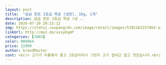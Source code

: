 ```yaml
---
layout: post 
title:  "곰곰 한돈 1등급 목살 (냉장), 1kg, 1개" 
description: 곰곰 한돈 1등급 목살 (냉 ..
date: 2020-07-20 20:15:12 
img: https://static.coupangcdn.com/image/retail/images/5192162257464-a384c938-6bc0-4cd6-8267-43b691d71b2f.jpg 
linkUrl: http://me2.do/xsvyEqmP 
categories: [1003] 
color: 006064 
price: 22900 
author: brandMaster 
cont: <br/> 고기가 두툼해서 좋고 1등급이라서 그런지 고기 잡내고 없고 맛있습니다.<br/>만족합니다.<br/><br/>기름기 하나 없이 육즙은 촉촉하게 잡혀 있었어요!!!! 기름기 없는걸 선호하다보니 엄청 맛났아요ㅠㅠ<br/>넉넉한 1kg 양에 도톰한 덩어리들이라 일단 눈으로 보고 너무 만족스러웠숩니다!<br/>넘 맛있어요 살이 정말 부드럽고 상태 최고에요!<br/>돼지고기 하면 삼겹살 많이들 드시는데 저는 개인적으로 목살 엄청 좋아합니당ㅎㅎㅎ<br/>삼겹이보다 기름기는 덜 하면서 고소하게 돼지고기 자체의 맛과 향을 느낄 수 있그든용ㅎㅎㅎ<br/>선호에 맞게 구워먹으면 될 거같아여<br/>아진쫘 한돈이라 믿고먹고 양에 놀라고 맛에 감탄함니다!!!!!<br/>에어프라이기에 해먹었어요 적당히 두꺼워서 바삭부드러운 고기로 구워저요<br/>에프에서 꼬ㅐ 구웠는데도 맛이.<br/>.<br/> 크... <br/><br/>오래걸리는거 같더라구요... <br/>.<br/> 육즙 다 빠질까바 아까워서 남은 고기들은 엄마찬스 이용해서 후라이팬에 구웠어요<br/>온도는 그때그때 다르게했어요 중간중간 열어서 뒤집어 줬고요!<br/>와우.<br/>.<br/> 사실 제가 망친 에프용 고기는 육즙 없을까바 무서웠는데 !!!! 뚜둥!! 존마탱입니다ㅜㅜㅜㅜㅜㅜ<br/>요 근래 돼지고기 얘기 많았지만 한돈! 믿고 먹을 수 있쥬ㅎㅎㅎ<br/>의도치 않게 에어프라이어 VS 후라이팬 맛 대결이 펼쳐졌숩니닼ㅋㅋㅋㅋㅋㅋㅋ<br/> 
---
```

 